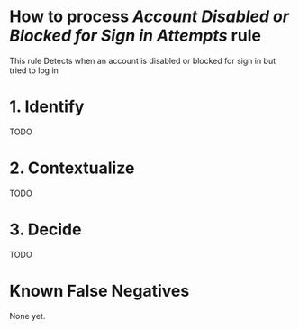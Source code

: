 # How to process *Account Disabled or Blocked for Sign in Attempts* rule
This rule Detects when an account is disabled or blocked for sign in but tried to log in

# 1. Identify
TODO

# 2. Contextualize
TODO

# 3. Decide
TODO

# Known False Negatives
None yet.
